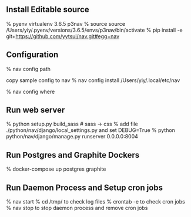 Install Editable source
-------------------------
 % pyenv virtualenv 3.6.5 p3nav
 % source source /Users/yiy/.pyenv/versions/3.6.5/envs/p3nav/bin/activate
 % pip install -e git+https://github.com/yytsui/nav.git#egg=nav
 
 
 Configuration
 --------------
  % nav config path
  
  copy sample config to nav
  % nav config install /Users/yiy/.local/etc/nav
   
  % nav config where
  
  
 Run web server
 ---------------
  % python setup.py build_sass  # sass -> css
  % add file ./python/nav/django/local_settings.py and set DEBUG=True
  % python python/nav/django/manage.py runserver 0.0.0.0:8004 
  
 Run Postgres and Graphite Dockers
 ----------------------------------
  % docker-compose up postgres  graphite
 

 Run Daemon Process and Setup cron jobs
 -------------------------------------
  % nav start
  % cd /tmp/ to check log files
  % crontab -e to check cron jobs
  % nav stop to stop daemon process and remove cron jobs
  

